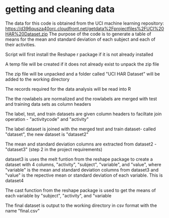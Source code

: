 getting and cleaning data
======================
The data for this code is obtained from the UCI machine learning repository:
https://d396qusza40orc.cloudfront.net/getdata%2Fprojectfiles%2FUCI%20HAR%20Dataset.zip 
The purpose of the code is to generate a table of means for the mean and standard deviation of each subject and each of their activities.

Script will first install the Reshape r package if it is not already installed

A temp file will be created if it does not already exist to unpack the zip file 

The zip file will be unpacked and a folder called "UCI HAR Dataset" will be added to the working directory

The records required for the data analysis will be read into R

The the rowlabels are normalized and  the rowlabels are merged with test and training data sets as column headers

The label, test, and train datasets are given column headers to faciltate join operation - "activitycode" and "activity"

The label dataset  is joined with the merged test and train dataset- called "dataset", the new dataset is "dataset2"

The mean and standard deviation columns are extracted from dataset2 -"dataset3" (step 2 in the project requirements)

dataset3 is uses the melt funtion from the reshape package to create a dataset with 4 columns, "activity", "subject", "variable", and "value", where "variable" is the mean and standard deviation  columns from dataset3 and "value" is the repective mean or standard deviation of each variable. This is dataset4

The cast function from the reshape package is used to get the means of each variable by "subject", "activity", and "variable

The final dataset is output to the working directory in csv format with the name "final.csv"
